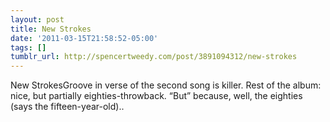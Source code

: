 ```yaml
---
layout: post
title: New Strokes
date: '2011-03-15T21:58:52-05:00'
tags: []
tumblr_url: http://spencertweedy.com/post/3891094312/new-strokes
---
```

New StrokesGroove in verse of the second song is killer. Rest of the album: nice, but partially eighties-throwback. “But” because, well, the eighties (says the fifteen-year-old)..
